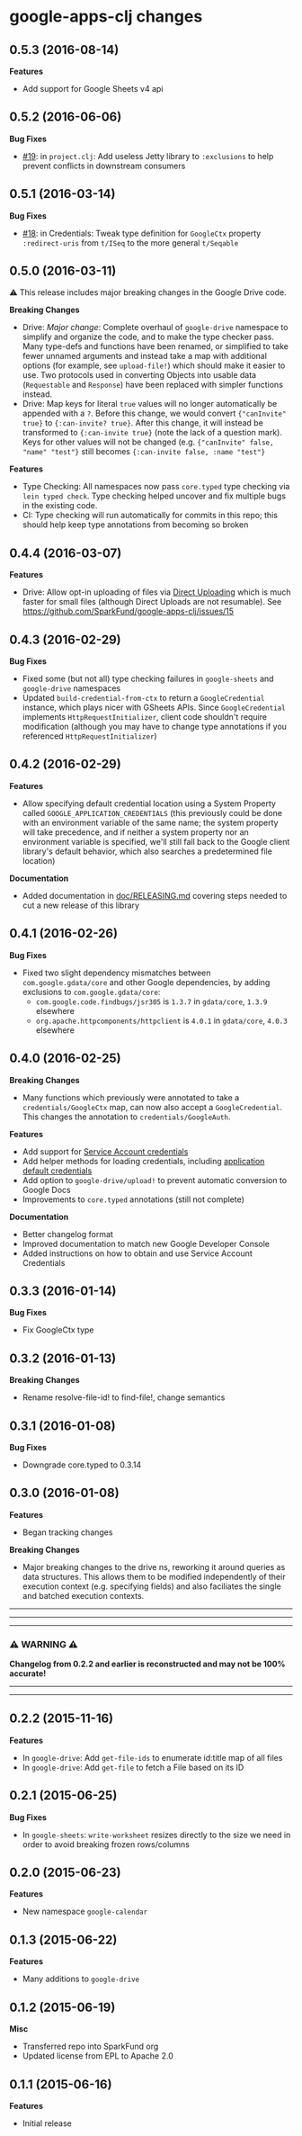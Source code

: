 # google-apps-clj changes

0.5.3 (2016-08-14)
------------------

**Features**

* Add support for Google Sheets v4 api

0.5.2 (2016-06-06)
------------------

**Bug Fixes**
* [#19](https://github.com/SparkFund/google-apps-clj/issues/19): in `project.clj`: Add useless Jetty
library to `:exclusions` to help prevent conflicts in downstream consumers


0.5.1 (2016-03-14)
------------------

**Bug Fixes**
* [#18](https://github.com/SparkFund/google-apps-clj/issues/18): in Credentials: Tweak type definition for
`GoogleCtx` property `:redirect-uris` from `t/ISeq` to the more general `t/Seqable`


0.5.0 (2016-03-11)
------------------

:warning: This release includes major breaking changes in the Google Drive code.

**Breaking Changes**

* Drive: *Major change*: Complete overhaul of `google-drive` namespace to simplify and organize the code, and to make
the type checker pass.  Many type-defs and functions have been renamed, or simplified to take fewer unnamed arguments
and instead take a map with additional options (for example, see `upload-file!`) which should make it easier to use.
Two protocols used in converting Objects into usable data (`Requestable` and `Response`) have been replaced with
simpler functions instead.
* Drive: Map keys for literal `true` values will no longer automatically be appended with a `?`.  Before this change,
we would convert `{"canInvite" true}` to `{:can-invite? true}`.  After this change, it will instead be transformed
to `{:can-invite true}` (note the lack of a question mark).  Keys for other values will not be changed
(e.g. `{"canInvite" false, "name" "test"}` still becomes `{:can-invite false, :name "test"}`

**Features**

* Type Checking: All namespaces now pass `core.typed` type checking via `lein typed check`.  Type checking helped
uncover and fix multiple bugs in the existing code.
* CI: Type checking will run automatically for commits in this repo; this should help keep type annotations from
becoming so broken


0.4.4 (2016-03-07)
------------------

**Features**

* Drive: Allow opt-in uploading of files via [Direct Uploading](https://developers.google.com/api-client-library/java/google-api-java-client/media-upload#direct)
which is much faster for small files (although Direct Uploads are not resumable).  See https://github.com/SparkFund/google-apps-clj/issues/15


0.4.3 (2016-02-29)
------------------

**Bug Fixes**

* Fixed some (but not all) type checking failures in `google-sheets` and `google-drive` namespaces
* Updated `build-credential-from-ctx` to return a `GoogleCredential` instance, which plays nicer with GSheets APIs.
Since `GoogleCredential` implements `HttpRequestInitializer`, client code shouldn't require modification
(although you may have to change type annotations if you referenced `HttpRequestInitializer`)


0.4.2 (2016-02-29)
------------------

**Features**

* Allow specifying default credential location using a System Property called `GOOGLE_APPLICATION_CREDENTIALS`
(this previously could be done with an environment variable of the same name; the system property will take precedence,
and if neither a system property nor an environment variable is specified, we'll still fall back to the Google
client library's default behavior, which also searches a predetermined file location)

**Documentation**

* Added documentation in [doc/RELEASING.md](doc/RELEASING.md) covering steps needed to cut a new release of this library


0.4.1 (2016-02-26)
------------------

**Bug Fixes**

* Fixed two slight dependency mismatches between `com.google.gdata/core` and other
Google dependencies, by adding exclusions to `com.google.gdata/core`:
  - `com.google.code.findbugs/jsr305` is `1.3.7` in `gdata/core`, `1.3.9` elsewhere
  - `org.apache.httpcomponents/httpclient` is `4.0.1` in `gdata/core`, `4.0.3` elsewhere


0.4.0 (2016-02-25)
------------------

**Breaking Changes**

* Many functions which previously were annotated to take a `credentials/GoogleCtx` map,
can now also accept a `GoogleCredential`. This changes the annotation to `credentials/GoogleAuth`.

**Features**

* Add support for [Service Account credentials](https://developers.google.com/identity/protocols/OAuth2ServiceAccount)
* Add helper methods for loading credentials, including [application default credentials](https://developers.google.com/identity/protocols/application-default-credentials)
* Add option to `google-drive/upload!` to prevent automatic conversion to Google Docs
* Improvements to `core.typed` annotations (still not complete)

**Documentation**

* Better changelog format
* Improved documentation to match new Google Developer Console
* Added instructions on how to obtain and use Service Account Credentials


0.3.3 (2016-01-14)
----------------------------------------

**Bug Fixes**

* Fix GoogleCtx type


0.3.2 (2016-01-13)
----------------------------------------

**Breaking Changes**

* Rename resolve-file-id! to find-file!, change semantics


0.3.1 (2016-01-08)
----------------------------------------

**Bug Fixes**

* Downgrade core.typed to 0.3.14


0.3.0 (2016-01-08)
----------------------------------------

**Features**

* Began tracking changes

**Breaking Changes**

* Major breaking changes to the drive ns, reworking it around
  queries as data structures. This allows them to be modified
  independently of their execution context (e.g. specifying fields)
  and also faciliates the single and batched execution contexts.




--------------------------------------------------------------------------------
--------------------------------------------------------------------------------
--------------------------------------------------------------------------------

### :warning: **WARNING** :warning:

**Changelog from 0.2.2 and earlier is reconstructed and may not be 100% accurate!**

--------------------------------------------------------------------------------
--------------------------------------------------------------------------------


0.2.2 (2015-11-16)
----------------------------------------

**Features**

* In `google-drive`: Add `get-file-ids` to enumerate id:title map of all files
* In `google-drive`: Add `get-file` to fetch a File based on its ID


0.2.1 (2015-06-25)
----------------------------------------

**Bug Fixes**

* In `google-sheets`: `write-worksheet` resizes directly to the size we need
in order to avoid breaking frozen rows/columns


0.2.0 (2015-06-23)
----------------------------------------

**Features**

* New namespace `google-calendar`


0.1.3 (2015-06-22)
----------------------------------------

**Features**

* Many additions to `google-drive`


0.1.2 (2015-06-19)
----------------------------------------

**Misc**

* Transferred repo into SparkFund org
* Updated license from EPL to Apache 2.0


0.1.1 (2015-06-16)
----------------------------------------

**Features**

* Initial release
